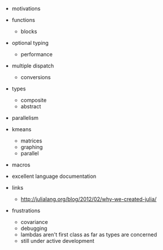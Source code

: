 - motivations
- functions
  - blocks
- optional typing
  - performance
- multiple dispatch
  - conversions
- types
  - composite
  - abstract
- parallelism
- kmeans
  - matrices
  - graphing
  - parallel
- macros

- excellent language documentation
- links
  - http://julialang.org/blog/2012/02/why-we-created-julia/

- frustrations
  - covariance
  - debugging
  - lambdas aren't first class as far as types are concerned
  - still under active development